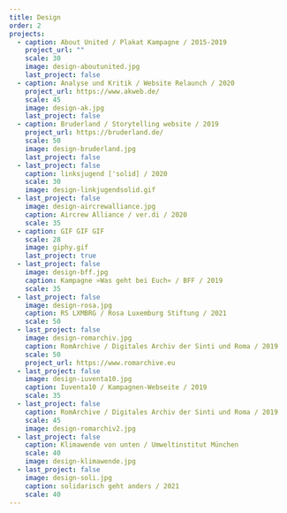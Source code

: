 ```yaml
---
title: Design
order: 2
projects:
  - caption: About United / Plakat Kampagne / 2015-2019
    project_url: ""
    scale: 30
    image: design-aboutunited.jpg
    last_project: false
  - caption: Analyse und Kritik / Website Relaunch / 2020
    project_url: https://www.akweb.de/
    scale: 45
    image: design-ak.jpg
    last_project: false
  - caption: Bruderland / Storytelling website / 2019
    project_url: https://bruderland.de/
    scale: 50
    image: design-bruderland.jpg
    last_project: false
  - last_project: false
    caption: linksjugend ['solid] / 2020
    scale: 30
    image: design-linkjugendsolid.gif
  - last_project: false
    image: design-aircrewalliance.jpg
    caption: Aircrew Alliance / ver.di / 2020
    scale: 35
  - caption: GIF GIF GIF
    scale: 28
    image: giphy.gif
    last_project: true
  - last_project: false
    image: design-bff.jpg
    caption: Kampagne »Was geht bei Euch« / BFF / 2019
    scale: 35
  - last_project: false
    image: design-rosa.jpg
    caption: RS LXMBRG / Rosa Luxemburg Stiftung / 2021
    scale: 50
  - last_project: false
    image: design-romarchiv.jpg
    caption: RomArchive / Digitales Archiv der Sinti und Roma / 2019
    scale: 50
    project_url: https://www.romarchive.eu
  - last_project: false
    image: design-iuventa10.jpg
    caption: Iuventa10 / Kampagnen-Webseite / 2019
    scale: 35
  - last_project: false
    caption: RomArchive / Digitales Archiv der Sinti und Roma / 2019
    scale: 45
    image: design-romarchiv2.jpg
  - last_project: false
    caption: Klimawende von unten / Umweltinstitut München
    scale: 40
    image: design-klimawende.jpg
  - last_project: false
    image: design-soli.jpg
    caption: solidarisch geht anders / 2021
    scale: 40
---
```

